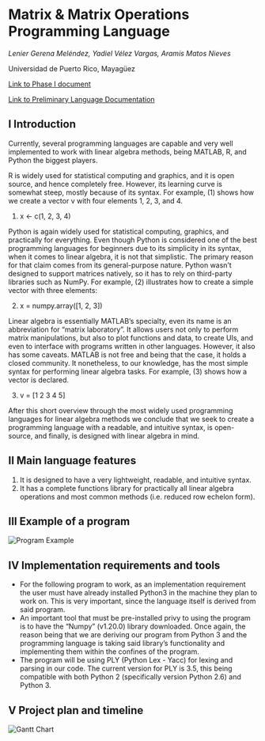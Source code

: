 # Matrix & Matrix Operations Programming Language
_Lenier Gerena Meléndez, Yadiel Vélez Vargas, Aramis Matos Nieves_

Universidad de Puerto Rico, Mayagüez

[Link to Phase I document](https://docs.google.com/document/d/1dfvMnkUe5Wjo51EHsakjpaxmlbP3l3K8RXAxQnGUtbM/edit?usp=sharing)

[Link to Preliminary Language Documentation](https://github.com/PL-Project-LGM-YVV-AMN/PL-Project/blob/main/PreliminaryDocumentation.md)

## I Introduction
Currently, several programming languages are capable and very well implemented to work with linear algebra methods, being MATLAB, R, and Python the biggest players. 

R is widely used for statistical computing and graphics, and it is open source, and hence completely free. However, its learning curve is somewhat steep, mostly because of its syntax. For example, (1) shows how we create a vector v with four elements 1, 2, 3, and 4.

1.	x <- c(1, 2, 3, 4)

Python is again widely used for statistical computing, graphics, and practically for everything. Even though Python is considered one of the best programming languages for beginners due to its simplicity in its syntax, when it comes to linear algebra, it is not that simplistic. The primary reason for that claim comes from its general-purpose nature. Python wasn’t designed to support matrices natively, so it has to rely on third-party libraries such as NumPy. For example, (2) illustrates how to create a simple vector with three elements:

2.	x = numpy.array([1, 2, 3])

Linear algebra is essentially MATLAB’s specialty, even its name is an abbreviation for “matrix laboratory”. It allows users not only to perform matrix manipulations, but also to plot functions and data, to create UIs, and even to interface with programs written in other languages. However, it also has some caveats. MATLAB is not free and being that the case, it holds a closed community. It nonetheless, to our knowledge, has the most simple syntax for performing linear algebra tasks. For example, (3) shows how a vector is declared.

3.	v = [1 2 3 4 5]

After this short overview through the most widely used programming languages for linear algebra methods we conclude that we seek to create a programming language with a readable, and intuitive syntax, is open-source, and finally, is designed with linear algebra in mind.

## II  Main language features
1.  It is designed to have a very lightweight, readable, and intuitive syntax.
2.  It has a complete functions library for practically all linear algebra operations and most common methods (i.e. reduced row echelon form).

## III Example of a program
![Program Example](https://github.com/PL-Project-LGM-YVV-AMN/PL-Project/blob/main/ProgramExample.PNG)
## IV  Implementation requirements and tools
- For the following program to work, as an implementation requirement the user must have already installed Python3 in the machine they plan to work on. This is very important, since the language itself is derived from said program.
- An important tool that must be pre-installed privy to using the program is to have the “Numpy” (v1.20.0) library downloaded. Once again, the reason being that we are deriving our program from Python 3 and the programming language is taking said library’s functionality and implementing them within the confines of the program.
- The program will be using PLY (Python Lex - Yacc) for lexing and parsing in our code. The current version for PLY is 3.5, this being compatible with both Python 2 (specifically version Python 2.6) and Python 3.
## V Project plan and timeline
![Gantt Chart](https://github.com/PL-Project-LGM-YVV-AMN/PL-Project/blob/main/GanttChart.png)
